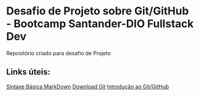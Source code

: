 # Desafio de Projeto sobre Git/GitHub - Bootcamp Santander-DIO Fullstack Dev
Repositório criado para desafio de Projeto

## Links úteis:
[Sintaxe Básica MarkDown](https://www.markdownguide.org/basic-syntax/)
[Download Git](https://git-scm.com/downloads)
[Introdução ao Git/GitHub](https://web.dio.me/course/introducao-ao-git-e-ao-github/learning/75b9fe49-6ed4-4480-83a7-7e37fc356aa9/?back=/home)

